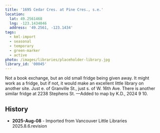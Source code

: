 ```yaml
---
title: '1695 Cedar Cres. at Pine Cres., s.e.'
location:
  lat: 49.2561468
  lng: -123.1434046
  address: '49.2561, -123.1434'
tags:
  - kml-import
  - seasonal
  - temporary
  - green-marker
  - active
photo: /images/libraries/placeholder-library.jpg
library_id: '00045'
---
```

Not a book exchange, but an old small fridge being given away. It might work as a fridge, but if not, it would make an excellent little library on another site. 
Just e. of Granville St., just s. of W. 16th Ave.
There is another similar fridge at 
2238 Stephens St.
—Added to map by K.D., 2024 9 10. 

## History
- **2025-Aug-08** - Imported from Vancouver Little Libraries 2025.8.6.revision
